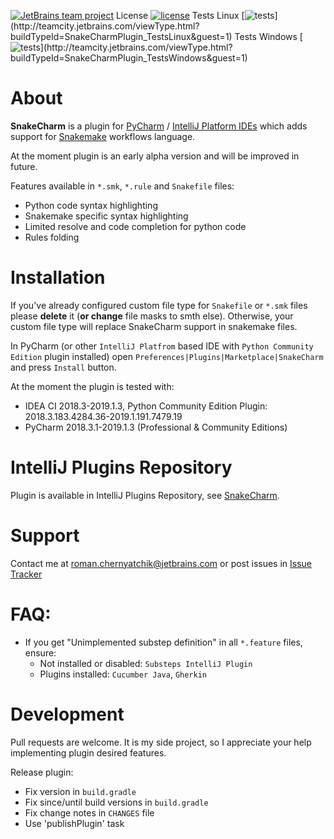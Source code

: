 [![JetBrains team project](https://jb.gg/badges/team.svg)](https://confluence.jetbrains.com/display/ALL/JetBrains+on+GitHub)
License [![license](https://img.shields.io/github/license/mashape/apistatus.svg)](https://opensource.org/licenses/MIT)
Tests Linux [![tests](http://teamcity.jetbrains.com/app/rest/builds/buildType:(id:SnakeCharmPlugin_TestsLinux)/statusIcon.svg)](http://teamcity.jetbrains.com/viewType.html?buildTypeId=SnakeCharmPlugin_TestsLinux&guest=1)
Tests Windows [![tests](http://teamcity.jetbrains.com/app/rest/builds/buildType:(id:SnakeCharmPlugin_TestsWindows)/statusIcon.svg)](http://teamcity.jetbrains.com/viewType.html?buildTypeId=SnakeCharmPlugin_TestsWindows&guest=1)

# About

**SnakeCharm** is a plugin for [PyCharm](https://www.jetbrains.com/pycharm/) / [IntelliJ Platform IDEs](https://www.jetbrains.com/products.html?fromMenu#type=ide) which adds support for [Snakemake](https://snakemake.readthedocs.io/en/stable/) workflows language.

At the moment plugin is an early alpha version and will be improved in future. 

Features available in `*.smk`, `*.rule` and `Snakefile` files:
* Python code syntax highlighting
* Snakemake specific syntax highlighting
* Limited resolve and code completion for python code
* Rules folding

# Installation

If you've already configured custom file type for `Snakefile` or `*.smk` files please **delete** it (**or change** file masks to smth else). Otherwise, your custom file type will replace SnakeCharm support in snakemake files.

In PyCharm (or other `IntelliJ Platfrom` based IDE with `Python Community Edition` plugin installed) open `Preferences|Plugins|Marketplace|SnakeCharm` and press `Install` button.

At the moment the plugin is tested with:
* IDEA CI 2018.3-2019.1.3, Python Community Edition Plugin: 2018.3.183.4284.36-2019.1.191.7479.19
* PyCharm 2018.3.1-2019.1.3 (Professional & Community Editions)

# IntelliJ Plugins Repository
Plugin is available in IntelliJ Plugins Repository, see [SnakeCharm](https://plugins.jetbrains.com/plugin/11947-snakecharm).

# Support
Contact me at roman.chernyatchik@jetbrains.com or post issues in [Issue Tracker](https://github.com/JetBrains-Research/snakecharm/issues)


# FAQ:
* If you get "Unimplemented substep definition" in all `*.feature` files, ensure:
  * Not installed or disabled: `Substeps IntelliJ Plugin` 
  * Plugins installed: `Cucumber Java`, `Gherkin`
  
# Development

Pull requests are welcome. It is my side project, so I appreciate your help implementing plugin desired features.

Release plugin:
* Fix version in `build.gradle`
* Fix since/until build versions in `build.gradle`
* Fix change notes in `CHANGES` file
* Use 'publishPlugin' task